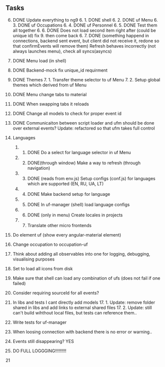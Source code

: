 ## Tasks

6. DONE Update everything to ng9
    6. 1. DONE shell
    6. 2. DONE uf Menu
    6. 3. DONE uf Occupations
    6. 4. DONE uf Personnel
    6. 5. DONE Test them all together
    6. 6. DONE Does not load second item right after (could be unique id) fix 9. then come back
    6. 7. DONE (something happend in connections, backend sent event, but client did not receive it, redone so that confirmEvents will remove them) Refresh behaves incorrectly (not always launches menu), check all syncs(asyncs)
4. DONE Menu load (in shell)
9. DONE Backend-mock fix unique_id requirment
7. DONE Themes
    7. 1. Transfer theme selector to uf Menu
    7. 2. Setup global themes which derived from uf Menu
10. DONE Menu change tabs to material 
16. DONE When swapping tabs it reloads
18. DONE Change all models to check for proper event id
16. DONE Communicaiton between script loader and ufm should be done over external events? Update: refactored so that ufm takes full control

1. Languages
    1. 1. DONE Do a select for language selector in uf Menu
    1. 2. DONE(through window) Make a way to refresh (through navigation)
    1. 3. DONE (reads from env.js) Setup configs (conf.js) for languages which are supported (EN, RU, UA, LT)
    1. 4. DONE Make backend setup for language 
    1. 5. DONE In uf-manager (shell) load language configs
    1. 6. DONE (only in menu) Create locales in projects
    1. 7. Translate other micro frontends
8. Do element uf (show every angular-material element)
11. Change occupation to occupation-uf
12. Think about adding all observables into one for logging, debugging, visualising purposes
13. Set to load all icons from disk
14. Make sure that shell can load any combination of ufs (does not fail if one failed)
15. Consider requiring sourceId for all events?
17. In libs and tests I cant directly add models
    17. 1. Update: remove folder shared in libs and add links to external shared files
    17. 2. Update: still can't build wihthout local files, but tests can reference them..
19. Write tests for uf-manager
20. When loosing connection with backend there is no error or warning..
21. Events still disappearing? YES
22. DO FULL LOGGGING!!!!!!!!!

21